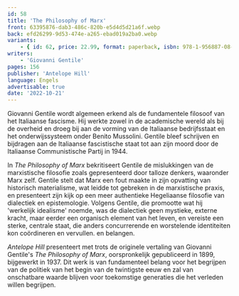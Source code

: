 ```yaml
---
id: 58
title: 'The Philosophy of Marx'
front: 63395876-dab3-486c-820b-e5d4d5d21a6f.webp
back: efd26299-9d53-474e-a265-ebad019a2ba0.webp
variants:
    - { id: 62, price: 22.99, format: paperback, isbn: 978-1-956887-08-2 }
writers:
    - 'Giovanni Gentile'
pages: 156
publisher: 'Antelope Hill'
language: Engels
advertisable: true
date: '2022-10-21'
---
```


Giovanni Gentile wordt algemeen erkend als de fundamentele filosoof van het Italiaanse fascisme. Hij werkte zowel in de academische wereld als bij de overheid en droeg bij aan de vorming van de Italiaanse bedrijfsstaat en het onderwijssysteem onder Benito Mussolini. Gentile bleef schrijven en bijdragen aan de Italiaanse fascistische staat tot aan zijn moord door de Italiaanse Communistische Partij in 1944.
 
In *The Philosophy of Marx* bekritiseert Gentile de mislukkingen van de marxistische filosofie zoals gepresenteerd door talloze denkers, waaronder Marx zelf. Gentile stelt dat Marx een fout maakte in zijn opvatting van historisch materialisme, wat leidde tot gebreken in de marxistische praxis, en presenteert zijn kijk op een meer authentieke Hegeliaanse filosofie van dialectiek en epistemologie. Volgens Gentile, die promootte wat hij 'werkelijk idealisme' noemde, was de dialectiek geen mystieke, externe kracht, maar eerder een organisch element van het leven, en vereiste een sterke, centrale staat, die anders concurrerende en worstelende identiteiten kon coördineren en vervullen. en belangen.
 
*Antelope Hill* presenteert met trots de originele vertaling van Giovanni Gentile's *The Philosophy of Marx*, oorspronkelijk gepubliceerd in 1899, bijgewerkt in 1937. Dit werk is van fundamenteel belang voor het begrijpen van de politiek van het begin van de twintigste eeuw en zal van onschatbare waarde blijven voor toekomstige generaties die het verleden willen begrijpen.
